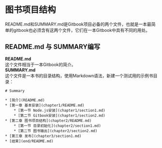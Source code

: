# 图书项目结构
README.md和SUMMARY.md是Gitbook项目必备的两个文件，也就是一本最简单的gitbook也必须含有这两个文件，它们在一本Gitbook中具有不同的用处。
## README.md 与 SUMMARY编写
**README.md**  
这个文件相当于一本Gitbook的简介。  
**SUMMARY.md**  
这个文件是一本书的目录结构，使用Markdown语法，新建一个测试用的示例书目录：
```
# Summary

* [简介](README.md)
* [第一章 基本安装](chapter1/README.md)
	* [第一节 Node.js安装](chapter1/section1.md)
	* [第二节 Gitbook安装](chapter1/section2.md)
* [第二章 图书项目结构](chapter2/README.md)
	* [第一节 目录初始化](chapter2/section1.md)
	* [第二节 图书输出](chapter2/section2.md)
* [第三章 发布](chapter3/section1.md)
* [结束](end/README.md)

```
